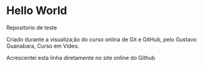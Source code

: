 # Hello World
 Repositorio de teste

Criado durante a visualiza;ão do curso onlina de Git e GitHub, pelo Gustavo Guanabara, Curso em Video.

Acrescentei esta linha diretamente no site online do Github
